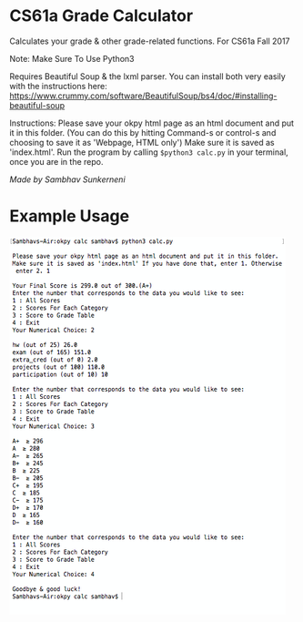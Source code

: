 # CS61a Grade Calculator
Calculates your grade &amp; other grade-related functions. For CS61a Fall 2017

Note: Make Sure To Use Python3

Requires Beautiful Soup & the lxml parser. You can install both very easily with the instructions here:
https://www.crummy.com/software/BeautifulSoup/bs4/doc/#installing-beautiful-soup

Instructions: 
Please save your okpy html page as an html document and put it in this folder.
(You can do this by hitting Command-s or control-s and choosing to save it as 'Webpage, HTML only')
Make sure it is saved as 'index.html'.
Run the program by calling `$python3 calc.py` in your terminal, once you are in the repo.

*Made by Sambhav Sunkerneni*

# Example Usage


![alt text](Screen%20Shot%202017-12-20%20at%203.41.17%20PM.png)
